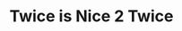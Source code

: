 ---
title: "Twice is Nice 2 Twice"
url: /charlottesville/twice-is-nice-2-twice/
shop: Gebrauchtwaren
---